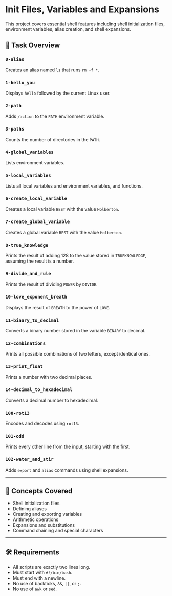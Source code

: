 # Init Files, Variables and Expansions

This project covers essential shell features including shell initialization files, environment variables, alias creation, and shell expansions.

## 📂 Task Overview

### `0-alias`
Creates an alias named `ls` that runs `rm -f *`.

### `1-hello_you`
Displays `hello` followed by the current Linux user.

### `2-path`
Adds `/action` to the `PATH` environment variable.

### `3-paths`
Counts the number of directories in the `PATH`.

### `4-global_variables`
Lists environment variables.

### `5-local_variables`
Lists all local variables and environment variables, and functions.

### `6-create_local_variable`
Creates a local variable `BEST` with the value `Holberton`.

### `7-create_global_variable`
Creates a global variable `BEST` with the value `Holberton`.

### `8-true_knowledge`
Prints the result of adding 128 to the value stored in `TRUEKNOWLEDGE`, assuming the result is a number.

### `9-divide_and_rule`
Prints the result of dividing `POWER` by `DIVIDE`.

### `10-love_exponent_breath`
Displays the result of `BREATH` to the power of `LOVE`.

### `11-binary_to_decimal`
Converts a binary number stored in the variable `BINARY` to decimal.

### `12-combinations`
Prints all possible combinations of two letters, except identical ones.

### `13-print_float`
Prints a number with two decimal places.

### `14-decimal_to_hexadecimal`
Converts a decimal number to hexadecimal.

### `100-rot13`
Encodes and decodes using `rot13`.

### `101-odd`
Prints every other line from the input, starting with the first.

### `102-water_and_stir`
Adds `export` and `alias` commands using shell expansions.

---

## 🚀 Concepts Covered

- Shell initialization files
- Defining aliases
- Creating and exporting variables
- Arithmetic operations
- Expansions and substitutions
- Command chaining and special characters

---

## 🛠 Requirements

- All scripts are exactly two lines long.
- Must start with `#!/bin/bash`.
- Must end with a newline.
- No use of backticks, `&&`, `||`, or `;`.
- No use of `awk` or `sed`.

